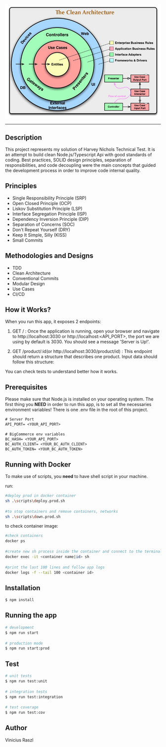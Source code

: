 
![alt text](./public/img/CleanArchitecture.jpg "Clean Code Chart")

---

## Description

This project represents my solution of Harvey Nichols Technical Test. It is an attempt to build clean Node.js/Typescript Api with good standards of coding. Best practices, SOLID design principles, separation of responsibilities, and code decoupling were the main concepts that guided the development process in order to improve code internal quality.


## Principles

* Single Responsibility Principle (SRP)
* Open Closed Principle (OCP)
* Liskov Substitution Principle (LSP)
* Interface Segregation Principle (ISP)
* Dependency Inversion Principle (DIP)
* Separation of Concerns (SOC)
* Don't Repeat Yourself (DRY)
* Keep It Simple, Silly (KISS)
* Small Commits

## Methodologies and Designs

* TDD
* Clean Architecture
* Conventional Commits
* Modular Design
* Use Cases
* CI/CD

## How it Works?

When you run this app, it exposes 2 endpoints:

1. GET / : Once the application is running, open your browser and navigate to http://localhost:3030 or http://localhost:<API_PORT>, the port we are using by default is 3030. You should see a message 'Server is Up!'.

2. GET /product/:id(or http://localhost:3030/product/id) : This endpoint should return a structure that describes one product. Input data should follow this structure:


You can check tests to understand better how it works.

## Prerequisites

Please make sure that Node.js is installed on your operating system.
The first thing you **NEED** in order to run this app, is to set all the necessaries environment variables!
There is one .env file in the root of this project.

```
# Server Port
API_PORT= <YOUR_API_PORT>

# BigCommerce env variables
BC_HASH= <YOUR_API_PORT>
BC_AUTH_CLIENT= <YOUR_BC_AUTH_CLIENT>
BC_AUTH_TOKEN= <YOUR_BC_AUTH_TOKEN>
```

## Running with Docker

To make use of scripts, you **need** to have shell script in your machine.

run:

```bash
#deploy prod in docker container
sh .\scripts\deploy.prod.sh

#to stop containers and remove containers, networks
sh .\scripts\down.prod.sh
```

to check container image:

```bash
#check containers
docker ps

#create new sh process inside the container and connect to the terminal
docker exec -it <container name|id> sh

#print the last 100 lines and follow app logs
docker logs -f --tail 100 <container id>
```

## Installation

```bash
$ npm install
```

## Running the app

```bash
# development
$ npm run start

# production mode
$ npm run start:prod
```

## Test

```bash
# unit tests
$ npm run test:unit

# integration tests
$ npm run test:integration

# test coverage
$ npm run test:cov
```

## Author

Vinicius Raszl

